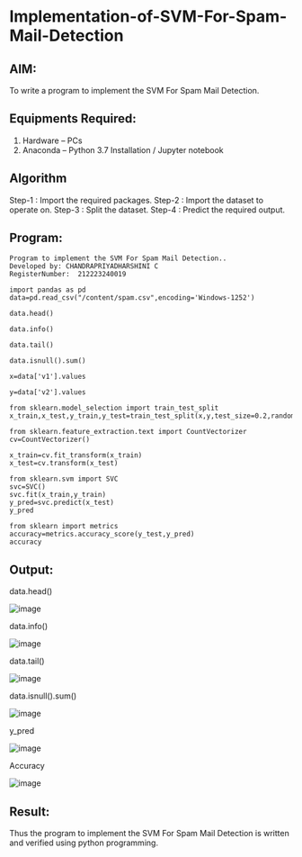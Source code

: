 # Implementation-of-SVM-For-Spam-Mail-Detection

## AIM:
To write a program to implement the SVM For Spam Mail Detection.

## Equipments Required:
1. Hardware – PCs
2. Anaconda – Python 3.7 Installation / Jupyter notebook

## Algorithm

Step-1 : Import the required packages.
Step-2 : Import the dataset to operate on.
Step-3 : Split the dataset.
Step-4 : Predict the required output. 

## Program:
```
Program to implement the SVM For Spam Mail Detection..
Developed by: CHANDRAPRIYADHARSHINI C
RegisterNumber:  212223240019

import pandas as pd
data=pd.read_csv("/content/spam.csv",encoding='Windows-1252')

data.head()

data.info()

data.tail()

data.isnull().sum()

x=data['v1'].values

y=data['v2'].values

from sklearn.model_selection import train_test_split
x_train,x_test,y_train,y_test=train_test_split(x,y,test_size=0.2,random_state=0)

from sklearn.feature_extraction.text import CountVectorizer
cv=CountVectorizer()

x_train=cv.fit_transform(x_train)
x_test=cv.transform(x_test)

from sklearn.svm import SVC
svc=SVC()
svc.fit(x_train,y_train)
y_pred=svc.predict(x_test)
y_pred

from sklearn import metrics
accuracy=metrics.accuracy_score(y_test,y_pred)
accuracy
```

## Output:

data.head()

![image](https://github.com/Bosevennila/Implementation-of-SVM-For-Spam-Mail-Detection/assets/144870486/1bb3899c-3dd8-4bb7-a7d2-cd264fb7953a)

data.info()

![image](https://github.com/Bosevennila/Implementation-of-SVM-For-Spam-Mail-Detection/assets/144870486/aff70fd5-c06a-4dfe-ae72-97b7c583dbc3)

data.tail()

![image](https://github.com/Bosevennila/Implementation-of-SVM-For-Spam-Mail-Detection/assets/144870486/8185c7cb-53a4-4d50-a3c5-dbcea6a5faf3)

data.isnull().sum()

![image](https://github.com/Bosevennila/Implementation-of-SVM-For-Spam-Mail-Detection/assets/144870486/45fb4e71-7231-4a3c-ac41-6f91095c2392)

y_pred

![image](https://github.com/Bosevennila/Implementation-of-SVM-For-Spam-Mail-Detection/assets/144870486/bfa86388-0e87-4c56-8a66-ecbc5f67b56e)

Accuracy

![image](https://github.com/Bosevennila/Implementation-of-SVM-For-Spam-Mail-Detection/assets/144870486/45bca7f0-571d-4a3c-8f1b-ab8897f287f1)


## Result:

Thus the program to implement the SVM For Spam Mail Detection is written and verified using python programming.
